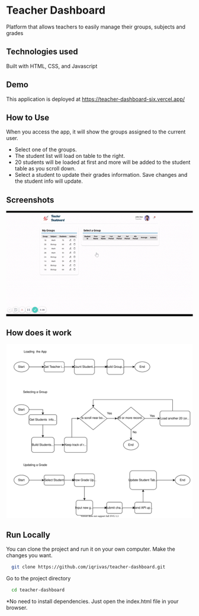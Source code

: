 # Teacher Dashboard

Platform that allows teachers to easily manage their groups, subjects and grades


## Technologies used

Built with HTML, CSS, and Javascript

  
## Demo

This application is deployed at https://teacher-dashboard-six.vercel.app/

  
## How to Use

When you access the app, it will show the groups assigned to the current user.

- Select one of the groups.
- The student list will load on table to the right.
- 20 students will be loaded at first and more will be added to the student table as you scroll down.
- Select a student to update their grades information. Save changes and the student info will update.

  
## Screenshots

![App Screenshot](./assets/app-intro.gif)


## How does it work

![App Diagram](./diagrams/appDiagram.svg)

## Run Locally

You can clone the project and run it on your own computer. Make the changes you want.

```bash
  git clone https://github.com/iqrivas/teacher-dashboard.git
```

Go to the project directory

```bash
  cd teacher-dashboard
```

*No need to install dependencies. Just open the index.html file in your browser.